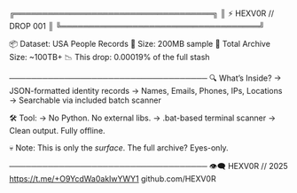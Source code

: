 ╔════════════════════════════════════╗
║        ⚡ HEXV0R // DROP 001       ║
╚════════════════════════════════════╝

📦 Dataset: USA People Records
🧠 Size: 200MB sample
🧊 Total Archive Size: ~100TB+
📉 This drop: 0.00019% of the full stash

────────────────────────────────────
🔍 What’s Inside?
→ JSON-formatted identity records
→ Names, Emails, Phones, IPs, Locations
→ Searchable via included batch scanner

🛠 Tool:
→ No Python. No external libs.
→ .bat-based terminal scanner
→ Clean output. Fully offline.

💀 Note:
This is only the *surface*. 
The full archive? Eyes-only.

────────────────────────────────────
👁‍🗨 HEXV0R // 2025
https://t.me/+O9YcdWa0akIwYWY1
github.com/HEXV0R
